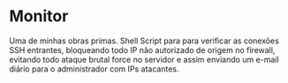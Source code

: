 # Monitor
Uma de minhas obras primas. Shell Script para para verificar as conexões SSH entrantes, bloqueando todo IP não autorizado de origem no firewall, evitando todo ataque brutal force no servidor e  assim enviando um e-mail diário para o administrador com IPs atacantes.
